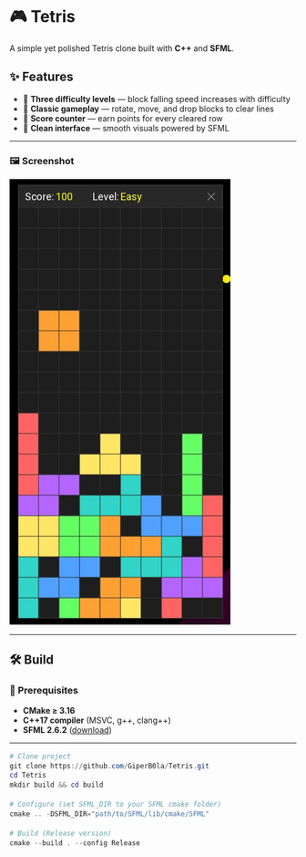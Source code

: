 # 🎮 Tetris

A simple yet polished Tetris clone built with **C++** and **SFML**.

## ✨ Features
- 🔹 **Three difficulty levels** — block falling speed increases with difficulty  
- 🔹 **Classic gameplay** — rotate, move, and drop blocks to clear lines  
- 🔹 **Score counter** — earn points for every cleared row  
- 🔹 **Clean interface** — smooth visuals powered by SFML  

---

### 🖼️ Screenshot
<picture>
  <source media="(prefers-color-scheme: dark)" srcset="https://github.com/GiperB0la/Tetris/blob/main/Screen.jpg">
  <img alt="Screen" src="https://github.com/GiperB0la/Tetris/blob/main/Screen.jpg">
</picture>

---

## 🛠️ Build

### 🔹 Prerequisites
- **CMake ≥ 3.16**  
- **C++17 compiler** (MSVC, g++, clang++)  
- **SFML 2.6.2** ([download](https://www.sfml-dev.org/download/sfml/2.6.2/))

---

```powershell
# Clone project
git clone https://github.com/GiperB0la/Tetris.git
cd Tetris
mkdir build && cd build

# Configure (set SFML_DIR to your SFML cmake folder)
cmake .. -DSFML_DIR="path/to/SFML/lib/cmake/SFML"

# Build (Release version)
cmake --build . --config Release
```
